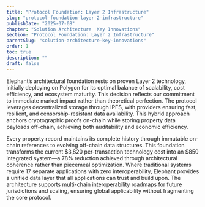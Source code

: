 ```yaml
---
title: "Protocol Foundation: Layer 2 Infrastructure"
slug: "protocol-foundation-layer-2-infrastructure"
publishDate: "2025-07-08"
chapter: "Solution Architecture  Key Innovations"
section: "Protocol Foundation: Layer 2 Infrastructure"
parentSlug: "solution-architecture-key-innovations"
order: 1
toc: true
description: ""
draft: false
---
```


Elephant’s architectural foundation rests on proven Layer 2 technology, initially deploying on Polygon for its optimal balance of scalability, cost efficiency, and ecosystem maturity. This decision reflects our commitment to immediate market impact rather than theoretical perfection. The protocol leverages decentralized storage through IPFS, with providers ensuring fast, resilient, and censorship-resistant data availability. This hybrid approach anchors cryptographic proofs on-chain while storing property data payloads off-chain, achieving both auditability and economic efficiency.

Every property record maintains its complete history through immutable on-chain references to evolving off-chain data structures. This foundation transforms the current \$3,820 per-transaction technology cost into an \$850 integrated system—a 78% reduction achieved through architectural coherence rather than piecemeal optimization. Where traditional systems require 17 separate applications with zero interoperability, Elephant provides a unified data layer that all applications can trust and build upon. The architecture supports multi-chain interoperability roadmaps for future jurisdictions and scaling, ensuring global applicability without fragmenting the core protocol.
